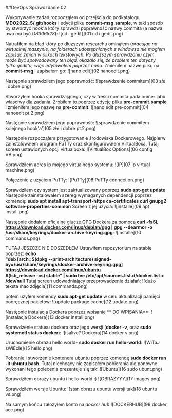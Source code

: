 ##DevOps Sprawozdanie 02

Wykonywanie zadań rozpocząłem od przejścia do podkatalogu **MDO2022_S/.git/hooks** i edycji pliku **commit-msg.sample**, w taki sposób by stworzyć hook'a który sprawdzi poprawność nazwy commita (a nazwa owa ma być *DB306528*):
![cd i gedit]](01 cd i gedit.png)

Natrafiłem na błąd który po dłuższym researchu ominąłem (*pracując na wirtualnej maszynie, na folderach udostępnionych z windowsa nie mogłem zapisać zmian w plikach tekstowych. Po dłuższym sprawdzaniu czym może być spowodowany ten błąd, okazało się, że problem ten dotyczy tylko gedit'a, więc edytowałem poprzez nano*. Zmieniłem nazwe pliku na **commit-msg** i zapisałem go:
![nano edit](02 nanoedit.png)

Następnie sprawdziłem jego poprawność:
![sprawdzenie commitem](03 złe i dobre.png)

Stworzyłem hooka sprawdzającego, czy w treści commita pada numer labu właściwy dla zadania. Zrobiłem to poprzez edycję pliku **pre-commit.sample** i zmieniłem jego nazwę na **pre-commit**:
![nano edit pre-commit](04 nanoedit pt.2.png)

Następnie sprawdziłem jego poprawność:
![sprawdzenie commitem kolejnego hook'a'](05 złe i dobre pt.2.png)

Następnie rozpocząłem przygotowanie środowiska Dockerowego.
Najpierw zainstalowałem program PuTTy oraz skonfigurowałem VirtualBoxa. Tutaj screen ustawionych opcji virtualboxa:
![VirtualBox Options](06 config VB.png)

Sprawdziłem adres ip mojego virtualnego systemu:
![IP](07 ip virtual machine.png)

Połączenie z użyciem PuTTy:
![PuTTy](08 PuTTy connection.png)

Sprawdziłem czy system jest zaktualizowany poprzez **sudo apt-get update**
Następnie zainstalowałem szereg wymaganych dependencji poprzez komendę: 
**sudo apt install apt-transport-https ca-certificates curl gnupg2 software-properties-common**
Screen z jej użycia:
![installe](09 apt install.png)

Następnie dodałem oficjalne glucze GPG Dockera za pomocą **curl -fsSL https://download.docker.com/linux/debian/gpg | gpg --dearmor -o /usr/share/keyrings/docker-archive-keyring.gpg**:
![installe](10 commands.png)


TUTAJ JESZCZE NIE DOSZEDŁEM
Ustawiłem repozytorium na stable poprzez:
**echo \
  "deb [arch=$(dpkg --print-architecture) signed-by=/usr/share/keyrings/docker-archive-keyring.gpg] https://download.docker.com/linux/ubuntu \
  $(lsb_release -cs) stable" | sudo tee /etc/apt/sources.list.d/docker.list > /dev/null**
Tutaj screen udowadniający przeprowadzenie działań:
![dużo teksta mao zdjęcia](11 commands.png)

potem użyłem komendy **sudo apt-get update** w celu aktualizacji pamięci podręcznej pakietów:
![update package cache](12 update.png)

Następnie instalacja Dockera poprzez wpisanie ** DO WPISANIA**:
![instalacja Dockera](13 docker install.png)

Sprawdzenie statusu dockera oraz jego wersji (**docker -v**, oraz **sudo systemctl status docker**):
![isalive? Dockera](14 docker v.png)

Uruchomienie obrazu hello world- **sudo docker run hello-world**:
![WiTaJ śWiEcIe](15 hello.png)

Pobranie i stworzenie kontenera ubuntu poprzez komendę **sudo docker run -it ubuntu bash**. Tutaj niechcący nie zapisałem pobierania ale ponowne wykonani tego polecenia prezentuje się tak:
![Ubuntu](16 sudo ubunt.png)

Sprawdziłem obrazy ubuntu i hello-world :)
![OBRAZYYY](17 images.png)

Sprawdziłem wersje Ubuntu:
![stan obrazu ubuntu wersji tak](18 ubuntu vs.png)

Na samym końcu założyłem konto na *docker hub*
![DOCKERHUB](99 docker acc.png)